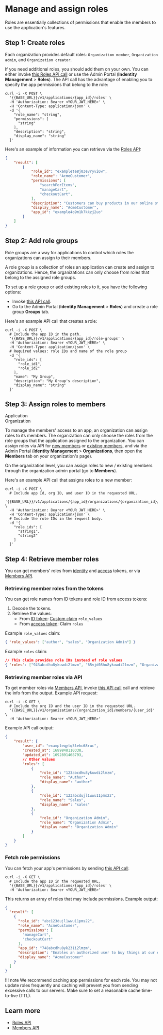 # Manage and assign roles  

Roles are essentially collections of permissions that enable the members to use the application's features.  

## Step 1: Create roles  


Each organization provides default roles: `Organization member`, `Organization admin`, and `Organization creator`. 

If you need additional roles, you should add them on your own. You can either invoke [this Roles API call]() or use the Admin Portal (**Indentity Management** > **Roles**). The API call has the advantage of enabling you to specify the app permissions that belong to the role:

```shell
curl -i -X POST \
  '{{BASE_URL}}/v1/applications/{app_id}/roles' \
  -H 'Authorization: Bearer <YOUR_JWT_HERE>' \
  -H 'Content-Type: application/json' \
  -d '{
    "role_name": "string",
    "permissions": [
      "string"
    ],
    "description": "string",
    "display_name": "string"
  }'
```

Here's an example of information you can retrieve via the [Roles API]():  

```json
{
    "result": [
        {
            "role_id": "examplete8j03evryvi6w",
            "role_name": "AcmeCustomer",
            "permissions": [
                "searchForItems",
                "manageCart",
                "checkoutCart",
            ],
            "description": "Customers can buy products in our online store",
            "display_name": "AcmeCustomer",
            "app_id": "example4o9m1k7kkzj2uo"
        }
    ]
}
```

## Step 2: Add role groups   

Role groups are a way for applications to control which roles the organizations can assign to their members. 

A role group is a collection of roles an application can create and assign to organizations. Hence, the organizations can only choose from roles that belong to the assigned role groups.  

To set up a role group or add existing roles to it, you have the following options:  

- Invoke [this API call](/openapi/user/role-groups/#operation/createRoleGroup). 
- Go to the Admin Portal (**Identity Management** > **Roles**) and create a role group **Groups** tab.  

Here's an example API call that creates a role:  

```shell 
curl -i -X POST \
  # Include the app ID in the path.  
  '{{BASE_URL}}/v1/applications/{app_id}/role-groups' \
  -H 'Authorization: Bearer <YOUR_JWT_HERE>' \
  -H 'Content-Type: application/json' \
  # Required values: role IDs and name of the role group
  -d '{
    "role_ids": [
      "role_id1",
      "role_id2"
    ],
    "name": "My Group",
    "description": "My Group's description",
    "display_name": "string"
  }'
```

## Step 3: Assign roles to members  

<div class="badge-wrapper">
    <div class="badge">Application</div>
    <div class="badge">Organization</div>
</div>

To manage the members' access to an app, an organization can assign roles to its members. The organization can only choose the roles from the role groups that the application assigned to the organization. 
You can assign roles via API for [new members]() or [existing members](), and via the Admin Portal (**Identity Management** > **Organizations**, then open the **Members** tab on your organization's page). 

On the organization level, you can assign roles to new / existing members through the organization admin portal (go to **Members**). 

Here's an example API call that assigns roles to a new member:  

```shell
curl -i -X POST \
  # Include app Id, org ID, and user ID in the requested URL.
  '{{BASE_URL}}/v1/applications/{app_id}/organizations/{organization_id}/members/{user_id}/roles' \
  -H 'Authorization: Bearer <YOUR_JWT_HERE>' \
  -H 'Content-Type: application/json' \
  # Include the role IDs in the request body.  
  -d '{
    "role_ids": [
      "string1",
      "string2"
    ]
  }'
```

## Step 4: Retrieve member roles  

You can get members' roles from [identity]() and [access]() tokens, or via [Members API]().  

### Retrieving member roles from the tokens  

You can get role names from ID tokens and role ID from access tokens:  

1. Decode the tokens. 
2. Retrieve the values:  
    * From [ID token](): [Custom claim]() `role_values`
    * From [access token](): Claim `roles`  

Example `role_values` claim:  
```json
{ "role_values": ["author", "sales", "Organization Admin"] }
```

Example `roles` claim:  

```json
// This claim provides role IDs instead of role values
{ "roles": ["943abcdhu8ykuwdi2lmzm", "65vjd08hu8ykuwdi2lmzm", "Organization Admin"] }
```

### Retrieving member roles via API  

To get member roles via [Members API](), invoke [this API call]() call and retrieve the info from the output. 
Example API request:  

```shell
curl -i -X GET \
  # Include the org ID and the user ID in the requested URL. 
  '{{BASE_URL}}/v1/organizations/{organization_id}/members/{user_id}' \
  -H 'Authorization: Bearer <YOUR_JWT_HERE>'
```

Example API call output:  

```json
{
    "result": {
        "user_id": "exampleqytq5lehc68ruc",
        "created_at": 1689848110338,
        "updated_at": 1692891468793,
        // Other values
        "roles": [
            {
                "role_id": "123abcdhu8ykuwdi2lmzm",
                "role_name": "Author",
                "display_name": "author"
            },
            {
                "role_id": "123abcdujl1wwu11pms22",
                "role_name": "Sales",
                "display_name": "sales"
            },
            {
                "role_id": "Organization Admin",
                "role_name": "Organization Admin",
                "display_name": "Organization Admin"
            }
        ]
    }
}
```


### Fetch role permissions

You can fetch your app's permissions by sending [this API call]():  

```shell
curl -i -X GET \
  # Include the app ID in the requested URL. 
  '{{BASE_URL}}/v1/applications/{app_id}/roles' \
  -H 'Authorization: Bearer <YOUR_JWT_HERE>'
```

This returns an array of roles that may include permissions. Example output:  

```json
{
  "result": [
    {
      "role_id": "abc123dujl1wwu11pms22",
      "role_name": "AcmeCustomer",
      "permissions": [
        "manageCart",
        "checkoutCart"
      ],
      "app_id": "748abcdhu8yk231i2lmzm",
      "description": "Enables an authorized user to buy things at our online store.",
      "display_name": "AcmeCustomer"
    }
  ]
}
```

!!! note
    We recommend caching app permissions for each role. You may not update roles frequently and caching will prevent you from sending excessive calls to our servers. Make sure to set a reasonable cache time-to-live (TTL).

## Learn more  

- [Roles API]()
- [Members API]()  
